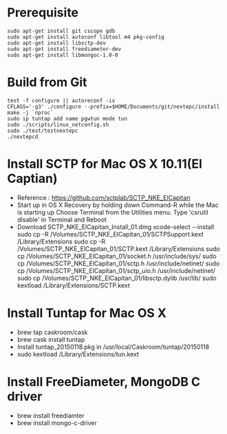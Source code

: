 Prerequisite
============

    sudo apt-get install git cscope gdb
    sudo apt-get install autoconf libtool m4 pkg-config
    sudo apt-get install libsctp-dev
    sudo apt-get install freediameter-dev
    sudo apt-get install libmongoc-1.0-0


Build from Git
==============

    test -f configure || autoreconf -iv
    CFLAGS='-g3' ./configure --prefix=$HOME/Documents/git/nextepc/install
    make -j `nproc`
    sudo ip tuntap add name pgwtun mode tun
    sudo ./scripts/linux_netconfig.sh
    sudo ./test/testnextepc
    ./nextepcd



Install SCTP for Mac OS X 10.11(El Captian)
===========================================
 - Reference : https://github.com/sctplab/SCTP_NKE_ElCapitan
 - Start up in OS X Recovery by holding down Command-R while the Mac is starting up
   Choose Terminal from the Utilities menu.
   Type 'csrutil disable' in Terminal and Reboot
 - Download SCTP_NKE_ElCapitan_Install_01.dmg
   xcode-select --install    
   sudo cp -R /Volumes/SCTP_NKE_ElCapitan_01/SCTPSupport.kext /Library/Extensions
   sudo cp -R /Volumes/SCTP_NKE_ElCapitan_01/SCTP.kext /Library/Extensions
   sudo cp /Volumes/SCTP_NKE_ElCapitan_01/socket.h /usr/include/sys/
   sudo cp /Volumes/SCTP_NKE_ElCapitan_01/sctp.h /usr/include/netinet/
   sudo cp /Volumes/SCTP_NKE_ElCapitan_01/sctp_uio.h /usr/include/netinet/
   sudo cp /Volumes/SCTP_NKE_ElCapitan_01/libsctp.dylib /usr/lib/
   sudo kextload /Library/Extensions/SCTP.kext

Install Tuntap for Mac OS X
===========================================
 - brew tap caskroom/cask
 - brew cask install tuntap
 - Install tuntap_20150118.pkg in /usr/local/Caskroom/tuntap/20150118
 - sudo kextload /Library/Extensions/tun.kext

Install FreeDiameter, MongoDB C driver
===========================================
 - brew install freediamter
 - brew install mongo-c-driver
